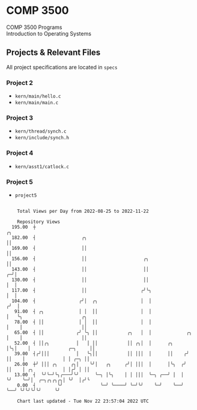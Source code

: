 # COMP 3500
COMP 3500 Programs  
Introduction to Operating Systems  
## Projects & Relevant Files
All project specifications are located in `specs`
### Project 2
- `kern/main/hello.c`
- `kern/main/main.c`
### Project 3
- `kern/thread/synch.c`
- `kern/include/synch.h`
### Project 4
- `kern/asst1/catlock.c`
### Project 5
- `project5`

```

    Total Views per Day from 2022-08-25 to 2022-11-22

    Repository Views
  195.00  ┼                                                              ╭╮
  182.00  ┤                 ╭╮                                           ││
  169.00  ┤                 ││                                           ││
  156.00  ┤                 ││                     ╭╮                    ││
  143.00  ┤                 ││                     ││                  ╭─╯│
  130.00  ┤                 ││                     ││                  │  │
  117.00  ┤                 ││                    ╭╯╰╮                 │  │
  104.00  ┤                ╭╯│  ╭╮                │  │                ╭╯  │
   91.00  ┤ ╭╮             │ │  ││                │  │                │   ╰╮                      ╭╮
   78.00  ┤ ││             │ │  ││                │  │                │    │                      ││
   65.00  ┤ ││            ╭╯ ╰╮ ││           ╭╮   │  │             ╭╮ │    │                      ││
   52.00  ┤ ││╭╮          │   │ ││           ││ ╭╮│  │      ╭╮     │╰╮│    │              ╭─╮     ││
   39.00  ┤╭╯│││          │   ╰╮││           ││ │││  │      ││    ╭╯ ││    │              │ │ ╭─╮ ││
   26.00  ┼╯ │││ ╭╮     ╭╮│    ╰╯│   ╭╮     ╭╯│ │││  │      │╰╮  ╭╯  ││    │ ╭╮           │ │╭╯ │ ││
   13.00  ┤  ╰╯╰─╯╰╮╭───╯╰╯      ╰─╮ │╰╮    │ │ │││  ╰─╮ ╭──╯ │  │   ╰╯    ╰─╯│  ╭─╮╭╮╭╮╭╮│ ╰╯  │╭╯╰
    0.00  ┤        ╰╯              ╰─╯ ╰────╯ ╰─╯╰╯    ╰─╯    ╰──╯            ╰──╯ ╰╯╰╯╰╯╰╯     ╰╯

    Chart last updated - Tue Nov 22 23:57:04 2022 UTC
    
```
